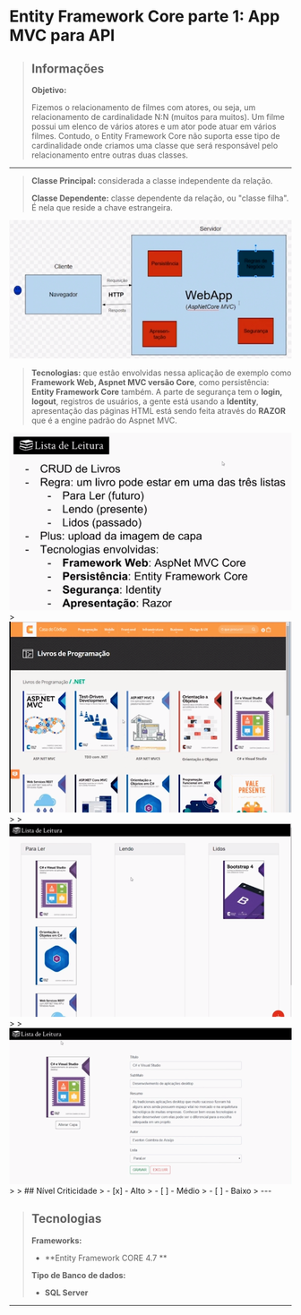 # Entity Framework Core parte 1: App MVC para API  

> ## Informações
>
> **Objetivo:**     
>
> Fizemos o relacionamento de filmes com atores, ou seja, um relacionamento de cardinalidade N:N (muitos para muitos). Um filme possui um elenco de vários atores e um ator pode atuar em vários filmes. Contudo, o Entity Framework Core não suporta esse tipo de cardinalidade onde criamos uma classe que será responsável pelo relacionamento entre outras duas classes.  
---
> **Classe Principal:** considerada a classe independente da relação.
>
> **Classe Dependente:** classe dependente da relação, ou "classe filha". É nela que reside a chave estrangeira.

<img src="https://github.com/abruno36/AluraWebAPI/blob/master/Alura.WebAPI.WebApp/wwwroot/images/fluxoBase.png" alt="Fluxo Base"/>

> **Tecnologias:** que estão envolvidas nessa aplicação de exemplo como **Framework Web, Aspnet MVC versão Core**, como persistência: **Entity Framework Core** também. A parte de segurança tem o **login, logout**, registros de usuários, a gente está usando a **Identity**, apresentação das páginas HTML está sendo feita através do **RAZOR** que é a engine padrão do Aspnet MVC.
>
<img src="https://github.com/abruno36/AluraWebAPI/blob/master/Alura.WebAPI.WebApp/wwwroot/images/fluxoBase1.png" alt="Fluxo Base"/>
>
<img src="https://github.com/abruno36/AluraWebAPI/blob/master/Alura.WebAPI.WebApp/wwwroot/images/ModeloDesign.png" alt="Fluxo Base"/>
>
>
<img src="https://github.com/abruno36/AluraWebAPI/blob/master/Alura.WebAPI.WebApp/wwwroot/images/ModeloDesign1.png" alt="Fluxo Base"/>
>
>
<img src="https://github.com/abruno36/AluraWebAPI/blob/master/Alura.WebAPI.WebApp/wwwroot/images/ModeloDesign2.png" alt="Fluxo Base"/>
>
> ## Nível Criticidade
> - [x] - Alto  
> - [ ] - Médio  
> - [ ] - Baixo  
>  
---

> ## Tecnologias
>
> **Frameworks:**  
> - **Entity Framework CORE 4.7 **  
>
> **Tipo de Banco de dados:**  
> - **SQL Server**

>

---







